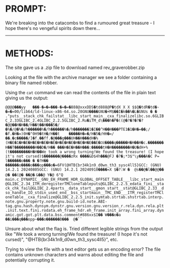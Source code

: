 # PROMPT:

We're breaking into the catacombs to find a rumoured great treasure - I hope there's no vengeful spirits down there...

---

# METHODS:

The site gave us a .zip file to download named rev_graverobber.zip

Looking at the file with the archive manager we see a folder containing a binary file named robber.

Using the `cat` command we can read the contents of the file in plain text giving us the output: 

`@@@@���yy   ���-�=�=���-�=�=�888@xxxDDS�td888@P�tdX X X $$Q�tdR�td�-�=�=00/lib64/ld-linux-x86-64.so.20GNU����GNU�+M$��I�k��%�L�GNUs � � ."puts__stack_chk_failstat__libc_start_main__cxa_finalizelibc.so.6GLIBC_2.33GLIBC_2.4GLIBC_2.2.5GLIBC_2.Ru�iTM_d\���h�P�((@�?�?�?�?�@@��H�H��/H��t��H���5�/�%�/@�%�/h������%�/h������%�/h�������1�I��^H��H���PTE1�1�H�=��;/�f.�H�=)0H�"0H9�tH�/H��t	�����H�=�/H�5�/HH�=/��.�c�����/]�f.��ff.�@���g���UH��H���dH�%(H�E�1�H�E�H�E�H�E�H�E�H�E�H�E�H�E�H�E��E�ǅ����q�����H�H��H�c.�������H��T���������H��D�/H�� ���H�E�H��H���:�����tH�H��������H�U�dH+%(t���������H�H��We took a wrong turning!We found the treasure! (I hope it's not cursed)$�������@����zRx
                                       ����&D$4h���@FJ
                                                      �?�;*3$"\y���A�C
P=
l������o���
�
 �?H��	������o����o���op���o�=6FV(@HTB{br34k1n9_d0wn_th3_sysc4ll5}GCC: (GNU) 14.2.1 20240805GCC: (GNU) 14.2.1 20240910����=X $�?:W �  @s��@�l��@@�� @� ��(@� ��@�` `&��@
       Y�@ 6"Q
              main.c_DYNAMIC__GNU_EH_FRAME_HDR_GLOBAL_OFFSET_TABLE___libc_start_main@GLIBC_2.34_ITM_deregisterTMCloneTableputs@GLIBC_2.2.5_edata_fini__stack_chk_fail@GLIBC_2.4parts__data_start__gmon_start__stat@GLIBC_2.33__dso_handle_IO_stdin_used_end__bss_startmain__TMC_END___ITM_registerTMCloneTable__cxa_finalize@GLIBC_2.2.5_init.symtab.strtab.shstrtab.interp.note.gnu.property.note.gnu.build-id.note.ABI-tag.gnu.hash.dynsym.dynstr.gnu.version.gnu.version_r.rela.dyn.rela.plt.init.text.fini.rodata.eh_frame_hdr.eh_frame.init_array.fini_array.dynamic.got.got.plt.data.bss.comment#886xx$I�� W���o�a
                                        ��i���q���opp~���o������B���  @�`` `

Unsure about what the flag is. Tried different legible strings from the output like "We took a wrong turning!We found the treasure! (I hope it's not cursed)", "@HTB{br34k1n9_d0wn_th3_sysc4ll5}", etc. 

Trying to view the file with a text editor gets us an encoding error? The file contains unknown characters and warns about editing the file and potentially corrupting it.

